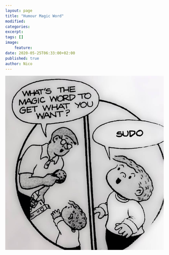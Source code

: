 ```yaml
---
layout: page
title: "Humour Magic Word"
modified:
categories:
excerpt:
tags: []
image:
    feature:
date: 2020-05-25T06:33:00+02:00
published: true
author: Nico
---
```


[![sudo is the magic word][image-1]][image-1]

[image-1]: ../../files/2020-05-25-humour-magic-word/magic-word.jpg
